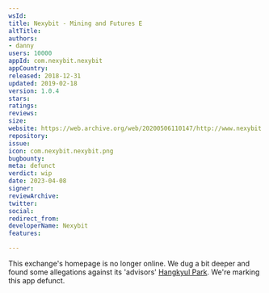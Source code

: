 ```yaml
---
wsId: 
title: Nexybit - Mining and Futures E
altTitle: 
authors:
- danny
users: 10000
appId: com.nexybit.nexybit
appCountry: 
released: 2018-12-31
updated: 2019-02-18
version: 1.0.4
stars: 
ratings: 
reviews: 
size: 
website: https://web.archive.org/web/20200506110147/http://www.nexybit.com/
repository: 
issue: 
icon: com.nexybit.nexybit.png
bugbounty: 
meta: defunct
verdict: wip
date: 2023-04-08
signer: 
reviewArchive: 
twitter: 
social: 
redirect_from: 
developerName: Nexybit
features: 

---
```


This exchange's homepage is no longer online. We dug a bit deeper and found some allegations against its 'advisors' [Hangkyul Park](https://thenews.asia/hankyul-park-guilty-of-fraud-at-boscoin/). We're marking this app defunct. 
